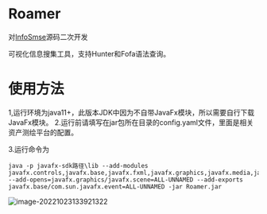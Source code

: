 # Roamer

对[InfoSmse](https://github.com/Security-Magic-Weapon/InfoSmse)源码二次开发

可视化信息搜集工具，支持Hunter和Fofa语法查询。

# 使用方法

1,运行环境为java11+，此版本JDK中因为不自带JavaFx模块，所以需要自行下载JavaFx模块。
2.运行前请填写在jar包所在目录的config.yaml文件，里面是相关资产测绘平台的配置。

3.运行命令为

```
java -p javafx-sdk路径\lib --add-modules javafx.controls,javafx.base,javafx.fxml,javafx.graphics,javafx.media,javafx.web --add-opens=javafx.graphics/javafx.scene=ALL-UNNAMED --add-exports javafx.base/com.sun.javafx.event=ALL-UNNAMED -jar Roamer.jar
```

![image-20221023133921322](https://user-images.githubusercontent.com/84277976/197441228-e387c60b-a7a4-4b69-b4ce-5250ef4e0eaf.png)
